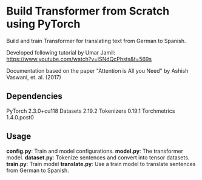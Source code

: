 # Build Transformer from Scratch using PyTorch
Build and train Transformer for translating text from German to Spanish.

Developed following tutorial by Umar Jamil:
https://www.youtube.com/watch?v=ISNdQcPhsts&t=569s

Documentation based on the paper "Attention is All you Need"
by Ashish Vaswani, et. al. (2017)

## Dependencies
PyTorch 2.3.0+cu118
Datasets 2.19.2
Tokenizers 0.19.1
Torchmetrics 1.4.0.post0

## Usage
**config.py**: Train and model configurations.
**model.py**: The transformer model.
**dataset.py**: Tokenize sentences and convert into tensor datasets.
**train.py**: Train model
**translate.py**: Use a train model to translate sentences from German to Spanish.